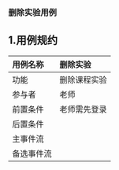 ### 删除实验用例
## 1.用例规约
|用例名称|删除实验|  
|:-|:-|  
|功能|删除课程实验|  
|参与者|老师|  
|前置条件|老师需先登录|  
|后置条件||
|主事件流||  
|备选事件流||
